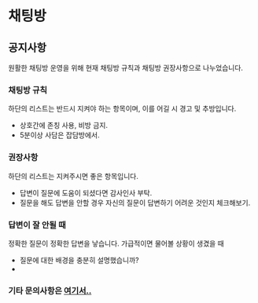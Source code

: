 # 채팅방

## 공지사항
원활한 채팅방 운영을 위해 현재 채팅방 규칙과 채팅방 권장사항으로 나누었습니다.

### 채팅방 규칙
하단의 리스트는 반드시 지켜야 하는 항목이며, 이를 어길 시 경고 및 추방입니다.

- 상호간에 존칭 사용, 비방 금지.
- 5분이상 사담은 잡담방에서.

### 권장사항
하단의 리스트는 지켜주시면 좋은 항목입니다.

- 답변이 질문에 도움이 되셨다면 감사인사 부탁.
- 질문을 해도 답변을 안할 경우 자신의 질문이 답변하기 어려운 것인지 체크해보기.

### 답변이 잘 안될 때
정확한 질문이 정확한 답변을 낳습니다.
가급적이면 물어볼 상황이 생겼을 때 

- 질문에 대한 배경을 충분히 설명했습니까?
- 

### 기타 문의사항은 [여기서..](https://github.com/KorStrix/Unity_DevelopmentDocs/issues)
<!--stackedit_data:
eyJoaXN0b3J5IjpbLTE5MzU5ODQ0MjEsLTIzOTA2NTMxMCwtMT
E1MjQ0ODYwMyw1Mjg2OTMxMDksNzMyNzgxMTMyXX0=
-->